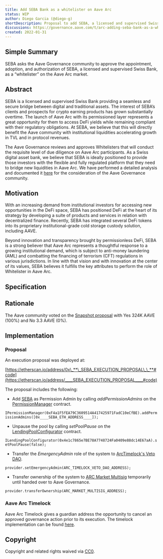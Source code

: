 ```yaml
---
title: Add SEBA Bank as a whitelister on Aave Arc
status: WIP
author: Diego Garcia (@diego-g)
shortDescription: Proposal to add SEBA, a licensed and supervised Swiss Bank, as a “whitelister” on the Aave Arc market.
discussions: https://governance.aave.com/t/arc-adding-seba-bank-as-a-whitelister-to-aave-arc/6661
created: 2022-01-31
---
```


## Simple Summary

SEBA asks the Aave Governance community to approve the appointment, adoption, and authorization of SEBA, a licensed and supervised Swiss Bank, as a “whitelister” on the Aave Arc market.

## Abstract

SEBA is a licensed and supervised Swiss Bank providing a seamless and secure bridge between digital and traditional assets. The interest of SEBA’s clients and prospects for crypto earning products has grown substantially overtime. The launch of Aave Arc with its permissioned layer represents a great opportunity for them to access DeFi yields while remaining compliant with their regulatory obligations. At SEBA, we believe that this will directly benefit the Aave community with institutional liquidities accelerating growth in TVL and in protocol revenues.

The Aave Governance reviews and approves Whitelisters that will conduct the requisite level of due diligence on Aave Arc participants. As a Swiss digital asset bank, we believe that SEBA is ideally positioned to provide those investors with the flexible and fully regulated platform that they need to bridge new liquidities in Aave Arc. We have performed a detailed analysis and documented it [here](https://governance.aave.com/t/arc-adding-seba-bank-as-a-whitelister-to-aave-arc/6661) for the consideration of the Aave Governance community.

## Motivation

With an increasing demand from institutional investors for accessing new opportunities in the DeFi space, SEBA has positioned DeFi at the heart of its strategy by developing a suite of products and services in relation with decentralized finance. Recently, SEBA has integrated several DeFi tokens into its proprietary institutional-grade cold storage custody solution, including AAVE.

Beyond innovation and transparency brought by permissionless DeFi, SEBA is a strong believer that Aave Arc represents a thoughtful response to a growing institutional demand, which is subject to anti-money laundering (AML) and combatting the financing of terrorism (CFT) regulations in various jurisdictions. In line with that vision and with innovation at the center of its values, SEBA believes it fulfills the key attributes to perform the role of Whitelister in Aave Arc.

## Specification


## Rationale

The Aave community voted on the [Snapshot proposal](https://snapshot.org/#/aave.eth/proposal/QmNfumVDA2GkmyA3xWC12HhDFGBUybSAHUpvygqkMnV34V) with Yes 324K AAVE (100%) and No 3.3 AAVE (0%).

## Implementation
### Proposal

An execution proposal was deployed at:

[https://etherscan.io/address/0x\_**\_SEBA_EXECUTION_PROPOSAL\_\_**#code](https://etherscan.io/address/____SEBA_EXECUTION_PROPOSAL____#code)

The proposal includes the following:

- Add [SEBA](https://etherscan.io/address/0x____SEBA_ETH_ADDRESS____) as Permission Admin by calling _addPermissionAdmins_ on the [PermissionManager](https://etherscan.io/address/0xF4a1F5fEA79C3609514A417425971FadC10eCfBE) contract.

`IPermissionManager(0xF4a1F5fEA79C3609514A417425971FadC10eCfBE).addPermissionAdmins([0x____SEBA_ETH_ADDRESS____]);`

- Unpause the pool by calling _setPoolPause_ on the [LendingPoolConfigurator](https://etherscan.io/address/0x4e1c7865e7BE78A7748724Fa0409e88dc14E67aA) contract.

`ILendingPoolConfigurator(0x4e1c7865e7BE78A7748724Fa0409e88dc14E67aA).setPoolPause(false);`

- Transfer the _EmergencyAdmin_ role of the system to [ArcTimelock's Veto DAO](https://etherscan.io/address/0x33B09130b035d6D7e57d76fEa0873d9545FA7557).

`provider.setEmergencyAdmin(ARC_TIMELOCK_VETO_DAO_ADDRESS);`

- Transfer ownership of the system to [ARC Market Multisig](https://etherscan.io/address/0x23c155C1c1ecB18a86921Da29802292f1d282c68) temporarily until handed over to Aave Governance.

`provider.transferOwnership(ARC_MARKET_MULTISIG_ADDRESS);`

### Aave Arc Timelock

Aave Arc Timelock gives a guardian address the opportunity to cancel an approved governance action prior to its execution. The timelock implementation can be found [here](https://github.com/aave/arc-timelock).

## Copyright

Copyright and related rights waived via [CC0](https://creativecommons.org/publicdomain/zero/1.0/).
